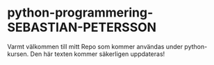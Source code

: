 # python-programmering-SEBASTIAN-PETERSSON

Varmt välkommen till mitt Repo som kommer användas under python-kursen. Den här texten kommer säkerligen uppdateras!

